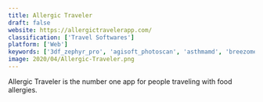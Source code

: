 ```yaml
---
title: Allergic Traveler
draft: false 
website: https://allergictravelerapp.com/
classification: ['Travel Softwares']
platform: ['Web']
keywords: ['3df_zephyr_pro', 'agisoft_photoscan', 'asthmamd', 'breezometer', 'buycott', 'callergy', 'dronedeploy', 'groma', 'hailie', 'photomodel3d_gui', 'precisionmapper', 'regard3d', 'sage_project', 'shelf_engine', 'skycatch', 'spelt', 'yaycam', 'insight3dng', 'openmvg']
image: 2020/04/Allergic-Traveler.png
---
```

Allergic Traveler is the number one app for people traveling with food allergies.